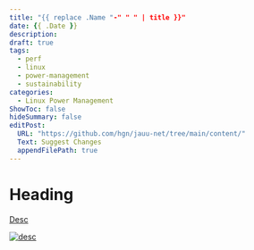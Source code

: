 ```yaml
---
title: "{{ replace .Name "-" " " | title }}"
date: {{ .Date }}
description:
draft: true
tags:
  - perf
  - linux
  - power-management
  - sustainability
categories:
  - Linux Power Management
ShowToc: false
hideSummary: false
editPost:
  URL: "https://github.com/hgn/jauu-net/tree/main/content/"
  Text: Suggest Changes
  appendFilePath: true
---
```


# Heading

[Desc](http://google.com)

[![desc](image.png)](image.png)
